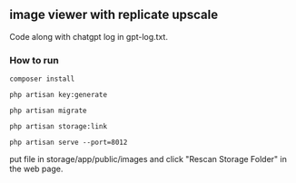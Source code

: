 ## image viewer with replicate upscale

Code along with chatgpt log in gpt-log.txt. 

### How to run
```composer install```

```php artisan key:generate```

```php artisan migrate```

```php artisan storage:link```

```php artisan serve --port=8012```

put file in storage/app/public/images and click "Rescan Storage Folder" in the web page.
